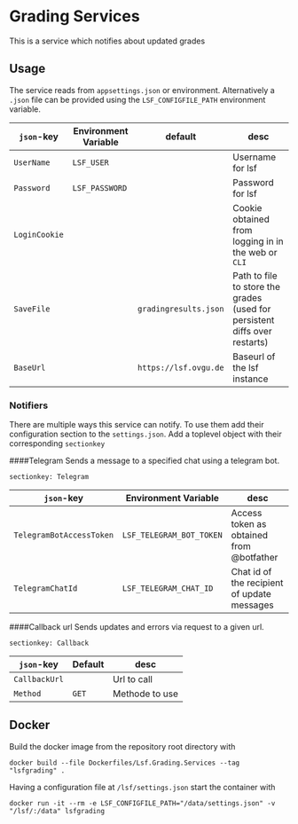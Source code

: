 # Grading Services
This is a service which notifies about updated grades

## Usage
The service reads from `appsettings.json` or environment.
Alternatively a `.json` file can be provided using the `LSF_CONFIGFILE_PATH` environment variable.

`json`-key|Environment Variable|default|desc
---|---|---|---
`UserName`| `LSF_USER` | | Username for lsf|
`Password`| `LSF_PASSWORD` | | Password for lsf |
`LoginCookie`| | | Cookie obtained from logging in in the web or `CLI` |
`SaveFile`| | `gradingresults.json` | Path to file to store the grades (used for persistent diffs over restarts) |
`BaseUrl`| | `https://lsf.ovgu.de`| Baseurl of the lsf instance

### Notifiers
There are multiple ways this service can notify. To use them add their configuration section to the `settings.json`.
Add a toplevel object with their corresponding `sectionkey`

####Telegram
Sends a message to a specified chat using a telegram bot.

`sectionkey: Telegram`

`json`-key|Environment Variable|desc
---|---|---
`TelegramBotAccessToken` |  `LSF_TELEGRAM_BOT_TOKEN` | Access token as obtained from @botfather
`TelegramChatId`| `LSF_TELEGRAM_CHAT_ID` | Chat id of the recipient of update messages

####Callback url
Sends updates and errors via request to a given url. 

`sectionkey: Callback`

`json`-key|Default|desc
---|---|---
`CallbackUrl` |  | Url to call
`Method` | `GET` | Methode to use


## Docker
Build the docker image from the repository root directory with
```
docker build --file Dockerfiles/Lsf.Grading.Services --tag "lsfgrading" .
```

Having a configuration file at `/lsf/settings.json` start the container with
```
docker run -it --rm -e LSF_CONFIGFILE_PATH="/data/settings.json" -v "/lsf/:/data" lsfgrading
```